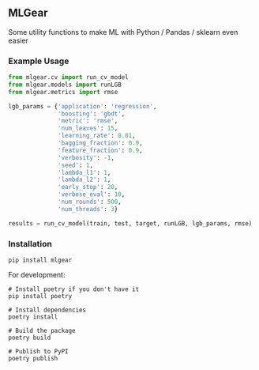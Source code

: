 ## MLGear

Some utility functions to make ML with Python / Pandas / sklearn even easier

### Example Usage

```Python
from mlgear.cv import run_cv_model
from mlgear.models import runLGB
from mlgear.metrics import rmse

lgb_params = {'application': 'regression',
              'boosting': 'gbdt',
              'metric': 'rmse',
              'num_leaves': 15,
              'learning_rate': 0.01,
              'bagging_fraction': 0.9,
              'feature_fraction': 0.9,
              'verbosity': -1,
              'seed': 1,
              'lambda_l1': 1,
              'lambda_l2': 1,
              'early_stop': 20,
              'verbose_eval': 10,
              'num_rounds': 500,
              'num_threads': 3}

results = run_cv_model(train, test, target, runLGB, lgb_params, rmse)
```

### Installation

```
pip install mlgear
```

For development:

```
# Install poetry if you don't have it
pip install poetry

# Install dependencies
poetry install

# Build the package
poetry build

# Publish to PyPI
poetry publish
```
